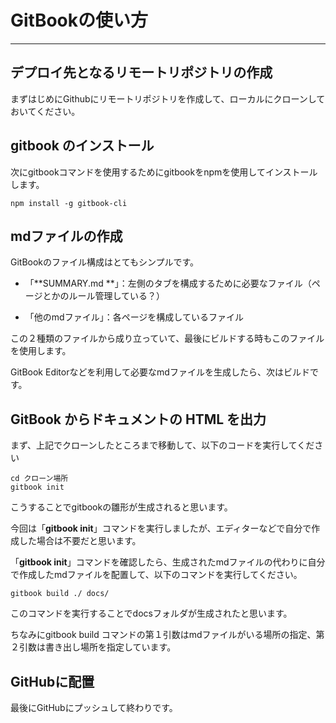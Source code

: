 # GitBookの使い方

---

## デプロイ先となるリモートリポジトリの作成

まずはじめにGithubにリモートリポジトリを作成して、ローカルにクローンしておいてください。

## gitbook のインストール

次にgitbookコマンドを使用するためにgitbookをnpmを使用してインストールします。

```
npm install -g gitbook-cli
```

## mdファイルの作成

GitBookのファイル構成はとてもシンプルです。

* 「**SUMMARY.md **」：左側のタブを構成するために必要なファイル（ページとかのルール管理している？）

* 「他のmdファイル」：各ページを構成しているファイル

この２種類のファイルから成り立っていて、最後にビルドする時もこのファイルを使用します。

GitBook Editorなどを利用して必要なmdファイルを生成したら、次はビルドです。

## GitBook からドキュメントの HTML を出力

まず、上記でクローンしたところまで移動して、以下のコードを実行してください

```
cd クローン場所
gitbook init
```

こうすることでgitbookの雛形が生成されると思います。

今回は「**gitbook init**」コマンドを実行しましたが、エディターなどで自分で作成した場合は不要だと思います。

「**gitbook init**」コマンドを確認したら、生成されたmdファイルの代わりに自分で作成したmdファイルを配置して、以下のコマンドを実行してください。

```
gitbook build ./ docs/ 
```

このコマンドを実行することでdocsフォルダが生成されたと思います。

ちなみにgitbook build コマンドの第１引数はmdファイルがいる場所の指定、第２引数は書き出し場所を指定しています。

## GitHubに配置

最後にGitHubにプッシュして終わりです。

